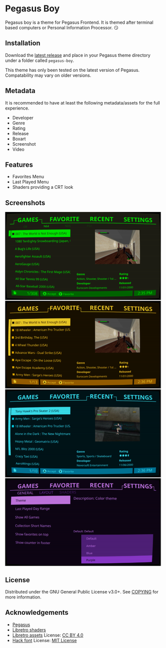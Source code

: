 # Pegasus Boy

Pegasus boy is a theme for Pegasus Frontend.  It is themed after terminal based computers or Personal Information Processor. :smirk:

## Installation

Download the [latest release](https://github.com/gtaforever00/pegasus-boy/tags) and place in your Pegasus theme directory under a folder called `pegasus-boy`.

This theme has only been tested on the latest version of Pegasus.  Compatability may vary on older versions.

## Metadata

It is recommended to have at least the following metadata/assets for the full experience.

- Developer
- Genre
- Rating
- Release
- Boxart
- Screenshot
- Video

## Features

- Favorites Menu
- Last Played Menu
- Shaders providing a CRT look

## Screenshots

![Games Screen (Green)](./assets/screenshots/readme-1.png)
![Favorites Screen (Amber)](./assets/screenshots/readme-2.png)
![Recent Screen (Blue)](./assets/screenshots/readme-3.png)
![Settings Screen (Purple)](./assets/screenshots/readme-4.png)


## License

Distributed under the GNU General Public License v3.0+. See [COPYING](COPYING) for more information.

## Acknowledgements

- [Pegasus](https://pegasus-frontend.org/)
- [Libretro shaders](https://github.com/libretro/slang-shaders)
- [Libretro assets](https://github.com/libretro/retroarch-assets)
  License: [CC BY 4.0](assets/retroarch-assets/COPYING)
- [Hack font](https://github.com/source-foundry/Hack)
  License: [MIT License](assets/fonts/Hack/LICENSE.md)

